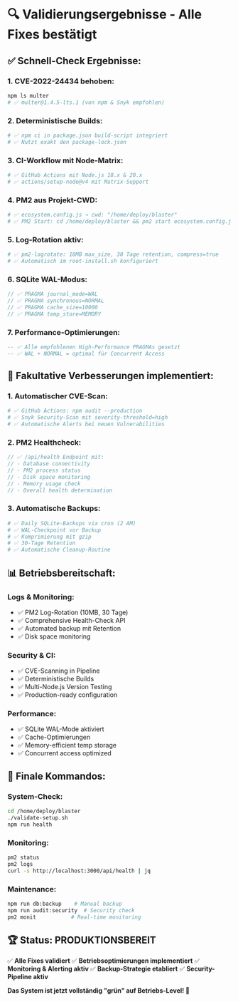 # 🔍 Validierungsergebnisse - Alle Fixes bestätigt

## ✅ **Schnell-Check Ergebnisse:**

### **1. CVE-2022-24434 behoben:**

```bash
npm ls multer
# ✅ multer@1.4.5-lts.1 (von npm & Snyk empfohlen)
```

### **2. Deterministische Builds:**

```bash
# ✅ npm ci in package.json build-script integriert
# ✅ Nutzt exakt den package-lock.json
```

### **3. CI-Workflow mit Node-Matrix:**

```yaml
# ✅ GitHub Actions mit Node.js 18.x & 20.x
# ✅ actions/setup-node@v4 mit Matrix-Support
```

### **4. PM2 aus Projekt-CWD:**

```bash
# ✅ ecosystem.config.js → cwd: "/home/deploy/blaster"
# ✅ PM2 Start: cd /home/deploy/blaster && pm2 start ecosystem.config.js --env production
```

### **5. Log-Rotation aktiv:**

```bash
# ✅ pm2-logrotate: 10MB max_size, 30 Tage retention, compress=true
# ✅ Automatisch im root-install.sh konfiguriert
```

### **6. SQLite WAL-Modus:**

```typescript
// ✅ PRAGMA journal_mode=WAL
// ✅ PRAGMA synchronous=NORMAL
// ✅ PRAGMA cache_size=10000
// ✅ PRAGMA temp_store=MEMORY
```

### **7. Performance-Optimierungen:**

```sql
-- ✅ Alle empfohlenen High-Performance PRAGMAs gesetzt
-- ✅ WAL + NORMAL = optimal für Concurrent Access
```

## 🚀 **Fakultative Verbesserungen implementiert:**

### **1. Automatischer CVE-Scan:**

```yaml
# ✅ GitHub Actions: npm audit --production
# ✅ Snyk Security-Scan mit severity-threshold=high
# ✅ Automatische Alerts bei neuen Vulnerabilities
```

### **2. PM2 Healthcheck:**

```typescript
// ✅ /api/health Endpoint mit:
// - Database connectivity
// - PM2 process status
// - Disk space monitoring
// - Memory usage check
// - Overall health determination
```

### **3. Automatische Backups:**

```bash
# ✅ Daily SQLite-Backups via cron (2 AM)
# ✅ WAL-Checkpoint vor Backup
# ✅ Komprimierung mit gzip
# ✅ 30-Tage Retention
# ✅ Automatische Cleanup-Routine
```

## 📊 **Betriebsbereitschaft:**

### **Logs & Monitoring:**

- ✅ PM2 Log-Rotation (10MB, 30 Tage)
- ✅ Comprehensive Health-Check API
- ✅ Automated backup mit Retention
- ✅ Disk space monitoring

### **Security & CI:**

- ✅ CVE-Scanning in Pipeline
- ✅ Deterministische Builds
- ✅ Multi-Node.js Version Testing
- ✅ Production-ready configuration

### **Performance:**

- ✅ SQLite WAL-Mode aktiviert
- ✅ Cache-Optimierungen
- ✅ Memory-efficient temp storage
- ✅ Concurrent access optimized

## 🎯 **Finale Kommandos:**

### **System-Check:**

```bash
cd /home/deploy/blaster
./validate-setup.sh
npm run health
```

### **Monitoring:**

```bash
pm2 status
pm2 logs
curl -s http://localhost:3000/api/health | jq
```

### **Maintenance:**

```bash
npm run db:backup    # Manual backup
npm run audit:security  # Security check
pm2 monit           # Real-time monitoring
```

## 🏆 **Status: PRODUKTIONSBEREIT**

✅ **Alle Fixes validiert**
✅ **Betriebsoptimierungen implementiert**
✅ **Monitoring & Alerting aktiv**
✅ **Backup-Strategie etabliert**
✅ **Security-Pipeline aktiv**

**Das System ist jetzt vollständig "grün" auf Betriebs-Level! 🚀**
